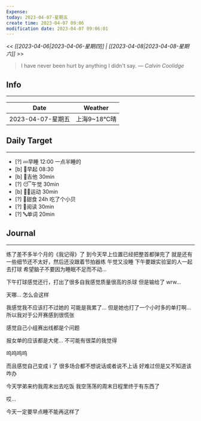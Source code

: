 ```yaml
---
Expense: 
today: 2023-04-07-星期五
create time: 2023-04-07 09:06
modification date: 2023-04-07 09:06:01
---
```


<< *[[2023-04-06|2023-04-06-星期四]] | [[2023-04-08|2023-04-08-星期六]]* >>


> I have never been hurt by anything I didn't say.
> — <cite>Calvin Coolidge</cite>


## Info
***
| Date        | Weather      | 
| ----------- | ------------ |
| 2023-04-07-星期五 |  上海9~18℃晴 |


## Daily Target 
***
- [?] 💤早睡   12:00 一点半睡的
- [b] 🌅早起    08:30
- [b] 🎵吉他    30min
- [?] 😴午觉    30min
- [b] 🏃‍♀️运动    30min
- [?] 🚫甜食    24h 吃了个小贝
- [?] 📖阅读    30min 
- [?] 🔤单词    20min    


##  Journal
***
练了差不多半个月的《我记得》了
到今天早上位置已经把整首都弹完了
就是还有一些细节还不太好，然后还没跟着节拍器练
午觉又没睡
下午要跟实验室的人一起去打球
希望脑子不要因为睡眠不足而不动...

下午打球感觉还行，打出了很多自我感觉质量很高的杀球
但是输给了 wrw...

天哪...
怎么会这样

我感觉我不应该打不过她的
可能是我累了... 但是她也打了一个小时多的单打啊...
所以我对于公开赛感到很慌张

感觉自己小组赛出线都是个问题

报女单的应该都是大佬...
不可能有很菜的我觉得

呜呜呜呜

而且感觉自己变成 i 了
很多场合都不想说话或者说不上话
好难过但是又不知道该咋办

今天学弟来约我周末出去吃饭
我空荡荡的周末日程里终于有东西了

哎...

今天一定要早点睡不能再这样了


